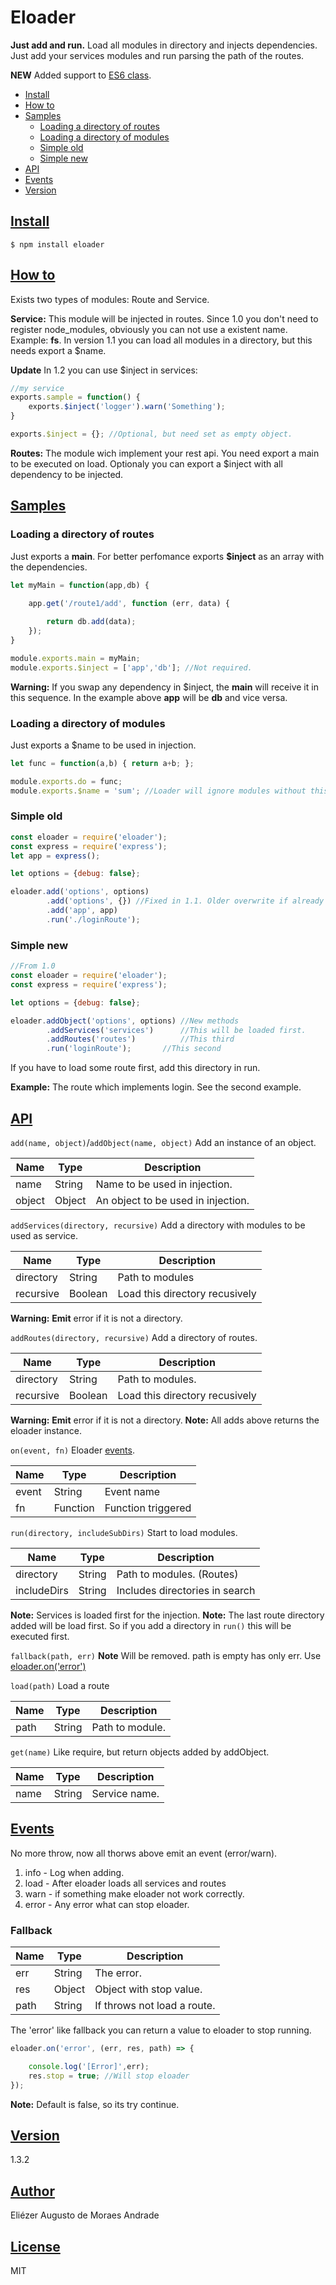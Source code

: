 # **Eloader**
**Just add and run.**
Load all  modules in  directory and injects dependencies.
Just add your services modules and run parsing the path of the routes.

**NEW** Added support to [ES6 class](es6.md).

* [Install](#install)
* [How to](#how-to)
* [Samples](#samples)
	* [Loading a directory of routes](#loading-a-directory-of-routes)
	* [Loading a directory of modules](#loading-a-directory-of-modules)
	* [Simple old](#simple-old)
	* [Simple new](#simple-new)
* [API](#api)
* [Events](#events)
* [Version](#version)

## **[Install](#eloader)**
```shell
$ npm install eloader
```

## **[How to](#eloader)**
Exists two types of modules: Route and Service.

**Service:** This module will be injected in routes. Since 1.0 you don't need to register node_modules, obviously you can not use a existent name. Example: **fs**. In version 1.1 you can load all modules in a directory, but this needs export a $name.

**Update** In 1.2 you can use $inject in services:
```javascript
//my service
exports.sample = function() {
	exports.$inject('logger').warn('Something');
}

exports.$inject = {}; //Optional, but need set as empty object.
```

**Routes:** The module wich implement your rest api. You need export a main to be executed on load. Optionaly you can export a $inject with all dependency to be injected.

## **[Samples](#eloader)**
### Loading a directory of routes
Just exports a **main**.
For better perfomance exports **$inject** as an array with the dependencies.
```javascript
let myMain = function(app,db) {

	app.get('/route1/add', function (err, data) {
		
		return db.add(data);
	});
}

module.exports.main = myMain;
module.exports.$inject = ['app','db']; //Not required.
```
**Warning:** If you swap any dependency in $inject, the **main** will receive it in this sequence.
In the example above **app** will be **db** and vice versa.


### Loading a directory of modules
Just exports a $name to be used in injection.
```javascript
let func = function(a,b) { return a+b; };

module.exports.do = func;
module.exports.$name = 'sum'; //Loader will ignore modules without this.
```

### Simple old
```javascript
const eloader = require('eloader');
const express = require('express');
let app = express();

let options = {debug: false};

eloader.add('options', options)
		.add('options', {}) //Fixed in 1.1. Older overwrite if already exists.
		.add('app', app)
		.run('./loginRoute');
```

### Simple new
```javascript
//From 1.0
const eloader = require('eloader');
const express = require('express');

let options = {debug: false};

eloader.addObject('options', options) //New methods
		.addServices('services')	  //This will be loaded first.
		.addRoutes('routes')		  //This third
		.run('loginRoute');		  //This second
```

If you have to load some route first, add this directory in run.

**Example:** The route which implements login. See the second example.

## **[API](#eloader)**

```add(name, object)```/```addObject(name, object)``` Add an instance of an object.

| Name | Type | Description |
| --- | --- | --- |
| name | String | Name to be used in injection. |
| object | Object | An object to be used in injection. |

```addServices(directory, recursive)``` Add a directory with modules to be used as service.

| Name | Type | Description |
| --- | --- | --- |
| directory | String | Path to modules |
| recursive | Boolean| Load this directory recusively |

**Warning:** **Emit** error if it is not a directory.

```addRoutes(directory, recursive)``` Add a directory of routes.

| Name | Type | Description |
| --- | --- | --- |
| directory | String | Path to modules. |
| recursive | Boolean| Load this directory recusively |

**Warning:** **Emit** error if it is not a directory.
**Note:** All adds above returns the eloader instance.

```on(event, fn)``` Eloader [events](#events).

| Name | Type | Description |
| --- | --- | --- |
| event | String | Event name |
| fn | Function | Function triggered |

```run(directory, includeSubDirs)``` Start to load modules.

| Name | Type | Description |
| --- | --- | --- |
| directory | String | Path to modules. (Routes) |
| includeDirs | String | Includes directories in search |

**Note:** Services is loaded first for the injection.
**Note:** The last route directory added will be load first. So if you add a directory in ```run()``` this will be executed first.

```fallback(path, err)```
**Note** Will be removed. path is empty has only err. Use [eloader.on('error')](#fallback)

```load(path)``` Load a route

| Name | Type | Description |
| --- | --- | --- |
| path | String | Path to module. |

```get(name)``` Like require, but return objects added by addObject.

| Name | Type | Description |
| --- | --- | --- |
| name | String | Service name. |

## **[Events](#eloader)**
No more throw, now all thorws above emit an event (error/warn).
1. info  - Log when adding.
2. load  - After eloader loads all services and routes
3. warn  - if something make eloader not work correctly.
4. error - Any error what can stop eloader.

### Fallback

| Name | Type | Description |
| --- | --- | --- |
| err | String | The error. |
| res | Object | Object with stop value. |
| path | String | If throws not load a route. |

The 'error' like fallback you can return a value to eloader to stop running.
```javascript
eloader.on('error', (err, res, path) => {

	console.log('[Error]',err);
	res.stop = true; //Will stop eloader
});
```

**Note:** Default is false, so its try continue.

## **[Version](#eloader)**
1.3.2

## **[Author](#eloader)**
Eliézer Augusto de Moraes Andrade

## **[License](#eloader)**
MIT
